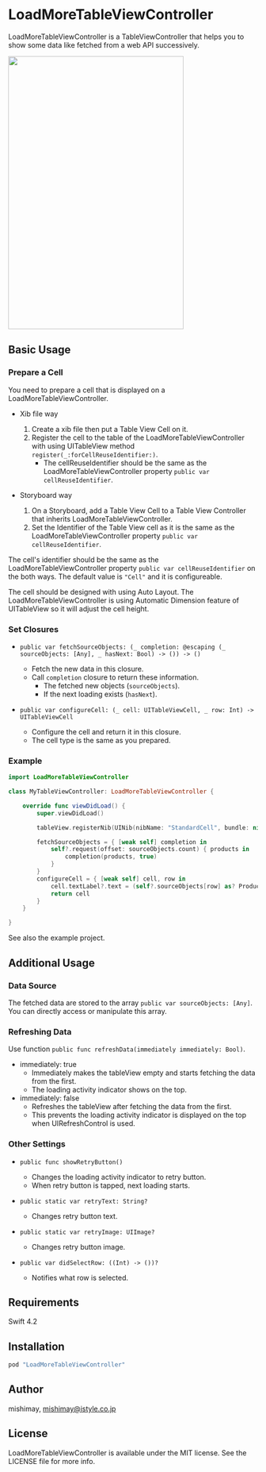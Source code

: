 # LoadMoreTableViewController

LoadMoreTableViewController is a TableViewController that helps you to show some data like fetched from a web API  successively.

<img src="screen.gif" width="354" height="550">

## Basic Usage

### Prepare a Cell

You need to prepare a cell that is displayed on a LoadMoreTableViewController.

- Xib file way

    1. Create a xib file then put a Table View Cell on it.
    1. Register the cell to the table of the LoadMoreTableViewController with using UITableView method `register(_:forCellReuseIdentifier:)`.
        - The cellReuseIdentifier should be the same as the LoadMoreTableViewController property `public var cellReuseIdentifier`.

- Storyboard way

    1. On a Storyboard, add a Table View Cell to a Table View Controller that inherits LoadMoreTableViewController.
    1. Set the Identifier of the Table View cell as it is the same as the LoadMoreTableViewController property `public var cellReuseIdentifier`.

The cell's identifier should be the same as the LoadMoreTableViewController property `public var cellReuseIdentifier` on the both ways.
The default value is `"Cell"` and it is configureable.

The cell should be designed with using Auto Layout.
The LoadMoreTableViewController is using Automatic Dimension feature of UITableView so it will adjust the cell height.

### Set Closures

- `public var fetchSourceObjects: (_ completion: @escaping (_ sourceObjects: [Any], _ hasNext: Bool) -> ()) -> ()`
    - Fetch the new data in this closure.
    - Call `completion` closure to return these information.
        - The fetched new objects (`sourceObjects`).
        - If the next loading exists (`hasNext`).

- `public var configureCell: (_ cell: UITableViewCell, _ row: Int) -> UITableViewCell`
    - Configure the cell and return it in this closure.
    - The cell type is the same as you prepared.

### Example

```swift
import LoadMoreTableViewController

class MyTableViewController: LoadMoreTableViewController {

    override func viewDidLoad() {
        super.viewDidLoad()

        tableView.registerNib(UINib(nibName: "StandardCell", bundle: nil), forCellReuseIdentifier: cellReuseIdentifier)

        fetchSourceObjects = { [weak self] completion in
            self?.request(offset: sourceObjects.count) { products in
                completion(products, true)
            }
        }
        configureCell = { [weak self] cell, row in
            cell.textLabel?.text = (self?.sourceObjects[row] as? Product)?.title
            return cell
        }
    }

}
```

See also the example project.

## Additional Usage

### Data Source

The fetched data are stored to the array `public var sourceObjects: [Any]`.
You can directly access or manipulate this array.

### Refreshing Data

Use function `public func refreshData(immediately immediately: Bool)`.
- immediately: true
    - Immediately makes the tableView empty and starts fetching the data from the first.
    - The loading activity indicator shows on the top.
- immediately: false
    - Refreshes the tableView after fetching the data from the first.
    - This prevents the loading activity indicator is displayed on the top when UIRefreshControl is used.

### Other Settings

- `public func showRetryButton()`
    - Changes the loading activity indicator to retry button.
    - When retry button is tapped, next loading starts.

- `public static var retryText: String?`
    - Changes retry button text.

- `public static var retryImage: UIImage?`
    - Changes retry button image.

- `public var didSelectRow: ((Int) -> ())?`
    - Notifies what row is selected.

## Requirements

Swift 4.2

## Installation

```ruby
pod "LoadMoreTableViewController"
```

## Author

mishimay, mishimay@istyle.co.jp

## License

LoadMoreTableViewController is available under the MIT license. See the LICENSE file for more info.
